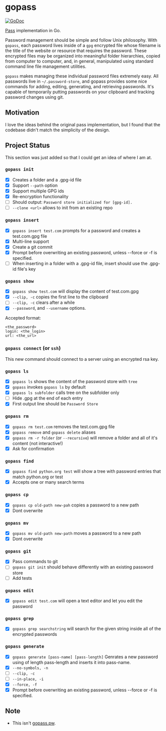 # gopass

[![GoDoc](https://godoc.org/github.com/aviau/gopass?status.svg)](http://godoc.org/github.com/aviau/gopass)


[Pass](http://www.passwordstore.org/) implementation in Go.

Password management should be simple and follow Unix philosophy. With ``gopass``, each password lives inside of a ``gpg`` encrypted file whose filename is the title of the website or resource that requires the password. These encrypted files may be organized into meaningful folder hierarchies, copied from computer to computer, and, in general, manipulated using standard command line file management utilities.

``gopass`` makes managing these individual password files extremely easy. All passwords live in ``~/.password-store``, and gopass provides some nice commands for adding, editing, generating, and retrieving passwords. It's capable of temporarily putting passwords on your clipboard and tracking password changes using git.

## Motivation

I love the ideas behind the original pass implementation, but I found that the codebase didn't match the simplicity of the design.

## Project Status

This section was just added so that I could get an idea of where I am at.

### ``gopass init``

- [X] Creates a folder and a .gpg-id file
- [X] Support ``--path`` option
- [X] Support multiple GPG ids
- [X] Re-encryption functionality
- [ ] Should output: ``Password store initialized for [gpg-id].``
- [ ] ``--clone <url>`` allows to init from an existing repo

### ``gopass insert``

- [X] ``gopass insert test.com`` prompts for a password and creates a test.com.gpg file
- [X] Multi-line support
- [X] Create a git commit
- [X] Prompt before overwriting an existing password, unless --force or -f is specified.
- [ ] When inserting in a folder with a .gpg-id file, insert should use the .gpg-id file's key

### ``gopass show``

- [X] ``gopass show test.com`` will display the content of test.com.gpg
- [X] ``--clip, -c`` copies the first line to the clipboard
- [ ] ``--clip, -c`` clears after a while
- [X] ``--password``, and ``--username`` options.

Accepted format:
```
<the_password>
login: <the_login>
url: <the_url>
```

### ``gopass connect`` (or ``ssh``)

This new command should connect to a server using an encrypted rsa key.

### ``gopass ls``

- [X] ``gopass ls`` shows the content of the password store with ``tree``
- [X] ``gopass`` invokes ``gopass ls`` by default
- [X] ``gopass ls subfolder`` calls tree on the subfolder only
- [ ] Hide .gpg at the end of each entry
- [X] First output line should be ``Password Store``

### ``gopass rm``

- [X] ``gopass rm test.com`` removes the test.com.gpg file
- [X] ``gopass remove`` and ``gopass delete`` aliases
- [X] ``gopass rm -r folder`` (or ``--recursive``)  will remove a folder and all of it's content (not interactive!)
- [X] Ask for confirmation

### ``gopass find``

- [X] ``gopass find python.org test`` will show a tree with password entries that match python.org or test
- [X] Accepts one or many search terms

### ``gopass cp``

- [X] ``gopass cp old-path new-pah`` copies a password to a new path
- [X] Dont overwrite

### ``gopass mv``

- [X] ``gopass mv old-path new-path`` moves a password to a new path
- [X] Dont overwrite

### ``gopass git``

- [X] Pass commands to git
- [ ] ``gopass git init`` should behave differently with an existing password store
- [ ] Add tests

### ``gopass edit``

- [X] ``gopass edit test.com`` will open a text editor and let you edit the password

### ``gopass grep``

- [X] ``gopass grep searchstring`` will search for the given string inside all of the encrypted passwords


### ``gopass generate``

- [X] ``gopass generate [pass-name] [pass-length]`` Genrates a new password using of length pass-length and inserts it into pass-name.
- [X] ``--no-symbols, -n``
- [ ] ``--clip, -c``
- [ ] ``--in-place, -i``
- [X] ``--force, -f``
- [X] Prompt before overwriting an existing password, unless --force or -f is specified.

## Note

- This isn't [gopass.pw](https://www.gopass.pw/).

